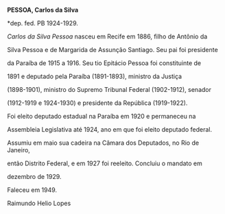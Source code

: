 **PESSOA, Carlos da Silva**



\*dep. fed. PB 1924-1929.



*Carlos da Silva Pessoa* nasceu em Recife em 1886, filho de Antônio da

Silva Pessoa e de Margarida de Assunção Santiago. Seu pai foi presidente

da Paraíba de 1915 a 1916. Seu tio Epitácio Pessoa foi constituinte de

1891 e deputado pela Paraíba (1891-1893), ministro da Justiça

(1898-1901), ministro do Supremo Tribunal Federal (1902-1912), senador

(1912-1919 e 1924-1930) e presidente da República (1919-1922).



Foi eleito deputado estadual na Paraíba em 1920 e permaneceu na

Assembleia Legislativa até 1924, ano em que foi eleito deputado federal.

Assumiu em maio sua cadeira na Câmara dos Deputados, no Rio de Janeiro,

então Distrito Federal, e em 1927 foi reeleito. Concluiu o mandato em

dezembro de 1929.



Faleceu em 1949.



Raimundo Helio Lopes



